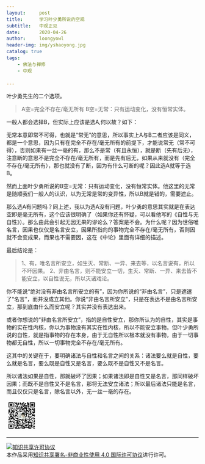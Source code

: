 ```yaml
---
layout:     post
title:      学习叶少勇所说的空观
subtitle:   中观正见
date:       2020-04-26
author:     loongyowl
header-img: img/yshaoyong.jpg
catalog: true
tags:
    - 佛法与禅修
    - 中观

---
```


叶少勇先生的二个选项。

> A空=完全不存在/毫无所有
> B空=无常：只有运动变化，没有恒常实体。

一般人都会选择B，但实际上应该是选A,何以故？如下：

无常本意即常不可得，也就是“常无”的意思，所以事实上A与B二者应该是同义，都是一个意思，因为只有在完全不存在/毫无所有的前提下，才能说常无（常不可得），否则如果有一丝一毫的有，那么不是常（有且永恒），就是断（先有后无），注意断的意思不是完全不存在/毫无所有，而是先有后无，如果从来就没有（完全不存在/毫无所有），那也就没有了断，因为有什么可断的呢？因此选A就等于选B。

然而上面叶少勇所说的B空=无常：只有运动变化，没有恒常实体。他这里的无常是随顺我们一般人的认识，以为无常是常的变异性，所以B就是错的，需要遮止。

那么选A有问题吗？同上述，我以为选A没有问题，叶少勇的意思其实就是在表达空即是毫无所有，这个应该很明确了（如果你还有怀疑，可以看他写的《自性与无自性》）。那么由此会引起无因无果的谬论么？答案是不会。为什么呢？因为世俗唯名言，因果也仅仅是名言安立，因果所指向的事物完全不存在/毫无所有，否则因就不会变成果，而果也不需要因，这在《中论》里面有详细的描述。

最后结论是：

> 1、有，唯名言所安立，如生灭、常断、一异、来去等，以名言说有，所以不坏因果。
> 2、非由名言，则不能安立一切，生灭、常断、一异、来去皆不能安立，以自性说无，所以灭诸戏论。

你不能说“绝对没有非由名言所安立的有”，因为你所说的“非由名言”，只是遮遣了“名言”，而并没成立其他。你说“非由名言所安立”，只是在表达不是由名言所安立，那到底由什么而安立呢？其实并没有表达出来。

或者你想说的“非由名言所安立”，指的是自性安立，那你所认为的自性，其实是事物的实在性内核，你以为事物没有其实在性内核，所以不能安立事物。但叶少勇所说的自性，就是指事物的存在本身，由于无自性所以根本就没有事物，由于一切事物都无自性，所以一切事物完全不存在/毫无所有。

这其中的关键在于，要明确诸法与自性和名言之间的关系：诸法要么就是自性，要么就是名言，要么既是自性又是名言，要么既不是自性又不是名言。

所以诸法如果是自性，那就破坏了因果；如果诸法即是自性又是名言，那同样破坏因果；而既不是自性又不是名言，那将无法安立诸法；所以最后诸法只能是名言，而且仅仅只是名言，除名言以外，无一丝一毫的存在。



![](https://raw.githubusercontent.com/loongyowl/loongyowl.github.io/master/img/WeChat_public.jpg)

----



<a rel="license" href="http://creativecommons.org/licenses/by-nc/4.0/"><img alt="知识共享许可协议" style="border-width:0" src="https://i.creativecommons.org/l/by-nc/4.0/88x31.png" /></a><br />本作品采用<a rel="license" href="http://creativecommons.org/licenses/by-nc/4.0/">知识共享署名-非商业性使用 4.0 国际许可协议</a>进行许可。